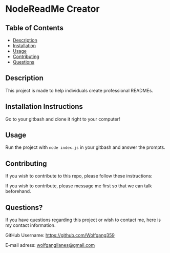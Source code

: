 # NodeReadMe Creator

## Table of Contents

* [Description](#description)
* [Installation](#installation)
* [Usage](#usage)
* [Contributing](#contributing)
* [Questions](#questions)

## Description

This project is made to help individuals create professional READMEs.

## Installation Instructions

Go to your gitbash and clone it right to your computer!

## Usage

Run the project with ```node index.js``` in your gitbash and answer the prompts.

## Contributing

If you wish to contribute to this repo, please follow these instructions:

If you wish to contribute, please message me first so that we can talk beforehand.

## Questions?

If you have questions regarding this project or wish to contact me, here is my contact information.

GitHub Username: https://github.com/Wolfgang359

E-mail adress: wolfgangllanes@gmail.com